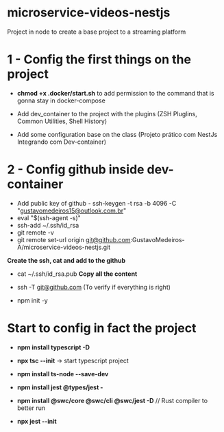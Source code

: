 # microservice-videos-nestjs

Project in node to create a base project to a streaming platform

# 1 - Config the first things on the project

- **chmod +x .docker/start.sh** to add permission to the command that is gonna stay in docker-compose

- Add dev_container to the project with the plugins (ZSH Pluglins, Common Utilities, Shell History)
- Add some configuration base on the class (Projeto prático com NestJs Integrando com Dev-container)

# 2 - Config github inside dev-container
- Add public key of github - ssh-keygen -t rsa -b 4096 -C "gustavomedeiros15@outlook.com.br"
- eval "$(ssh-agent -s)"
- ssh-add ~/.ssh/id_rsa
- git remote -v
- git remote set-url origin git@github.com:GustavoMedeiros-A/microservice-videos-nestjs.git

**Create the ssh, cat and add to the github**
- cat ~/.ssh/id_rsa.pub __Copy all the content__
- ssh -T git@github.com (To verify if everything is right)


- npm init -y

#  Start to config in fact the project

- __npm install typescript -D__
- __npx tsc --init__ -> start typescript project
- __npm install ts-node --save-dev__

- __npm install jest @types/jest -__
- __npm install @swc/core @swc/cli @swc/jest -D__ // Rust compiler to better run
- __npx jest --init__